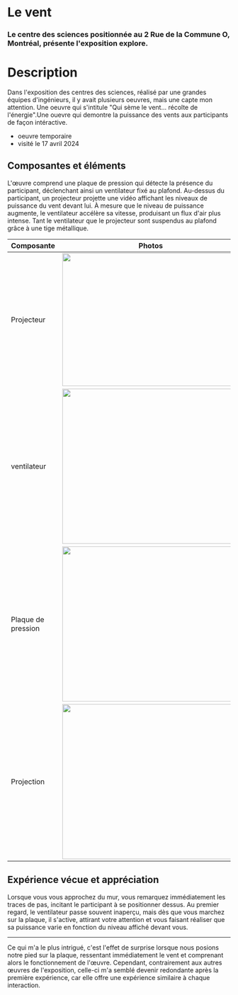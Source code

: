 # Le vent

### Le centre des sciences positionnée au 2 Rue de la Commune O, Montréal, présente l'exposition explore.

# Description

Dans l'exposition des centres des sciences, réalisé par une grandes équipes d'ingénieurs, il y avait plusieurs oeuvres, mais une capte mon attention. Une oeuvre qui s'intitule "Qui sème le vent... récolte de l'énergie".Une ouevre qui demontre la puissance des vents aux participants de façon intéractive.

- oeuvre temporaire
- visité le 17 avril 2024

## Composantes et éléments
L'œuvre comprend une plaque de pression qui détecte la présence du participant, déclenchant ainsi un ventilateur fixé au plafond. Au-dessus du participant, un projecteur projette une vidéo affichant les niveaux de puissance du vent devant lui. À mesure que le niveau de puissance augmente, le ventilateur accélère sa vitesse, produisant un flux d'air plus intense. Tant le ventilateur que le projecteur sont suspendus au plafond grâce à une tige métallique.

| Composante         |Photos |
| ------------- | ------------- |
| Projecteur  | <img  width="400" height="300" src="/media/projecteur_science.jpg"> |
| ventilateur  |<img  width="400" height="350" src="../media/ventillateur_science.jpg"> |
| Plaque de pression  | <img  width="400" height="350" src="../media/plaque_science.jpg"> |
| Projection | <img  width="400" height="350" src="../media/projection_science.jpg"> |

## Expérience vécue et appréciation

Lorsque vous vous approchez du mur, vous remarquez immédiatement les traces de pas, incitant le participant à se positionner dessus. Au premier regard, le ventilateur passe souvent inaperçu, mais dès que vous marchez sur la plaque, il s'active, attirant votre attention et vous faisant réaliser que sa puissance varie en fonction du niveau affiché devant vous.

----


Ce qui m'a le plus intrigué, c'est l'effet de surprise lorsque nous posions notre pied sur la plaque, ressentant immédiatement le vent et comprenant alors le fonctionnement de l'œuvre. Cependant, contrairement aux autres œuvres de l'exposition, celle-ci m'a semblé devenir redondante après la première expérience, car elle offre une expérience similaire à chaque interaction.
